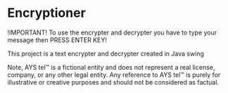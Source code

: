 # Encryptioner
!IMPORTANT!  To use the encrypter and decrypter you have to type your message then PRESS ENTER KEY!

This project is a text encrypter and decrypter created in Java swing

Note, AYS tel™ is a fictional entity and does not represent a real license, company, or any other legal entity. Any reference to AYS tel™ is purely for illustrative or creative purposes and should not be considered as factual.
